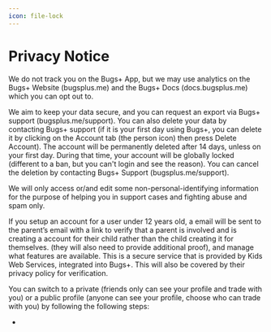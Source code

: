 ```yaml
---
icon: file-lock
---
```


# Privacy Notice

We do not track you on the Bugs+ App, but we may use analytics on the Bugs+ Website (bugsplus.me) and the Bugs+ Docs (docs.bugsplus.me) which you can opt out to.

We aim to keep your data secure, and you can request an export via Bugs+ support (bugsplus.me/support). You can also delete your data by contacting Bugs+ support (if it is your first day using Bugs+, you can delete it by clicking on the Account tab (the person icon) then press Delete Account). The account will be permanently deleted after 14 days, unless on your first day. During that time, your account will be globally locked (different to a ban, but you can't login and see the reason). You can cancel the deletion by contacting Bugs+ Support (bugsplus.me/support).

We will only access or/and edit some non-personal-identifying information for the purpose of helping you in support cases and fighting abuse and spam only.

If you setup an account for a user under 12 years old, a email will be sent to the parent’s email with a link to verify that a parent is involved and is creating a account for their child rather than the child creating it for themselves. (they will also need to provide additional proof), and manage what features are available. This is a secure service that is provided by Kids Web Services,  integrated into Bugs+. This will also be covered by their privacy policy for verification.

You can switch to a private (friends only can see your profile and trade with you) or a public profile (anyone can see your profile, choose who can trade with you) by following the following steps:

*
